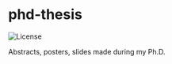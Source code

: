# phd-thesis

<!-- badges: start -->
![License](https://img.shields.io/github/license/mcanouil/phd-thesis?style=plastic)
<!-- badges: end -->

Abstracts, posters, slides made during my Ph.D.
